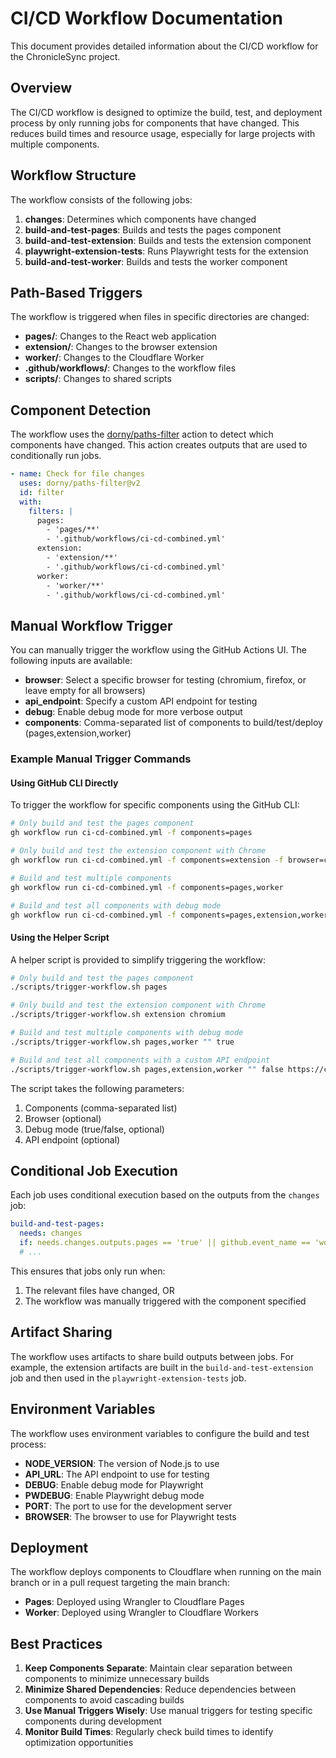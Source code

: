 # CI/CD Workflow Documentation

This document provides detailed information about the CI/CD workflow for the ChronicleSync project.

## Overview

The CI/CD workflow is designed to optimize the build, test, and deployment process by only running jobs for components that have changed. This reduces build times and resource usage, especially for large projects with multiple components.

## Workflow Structure

The workflow consists of the following jobs:

1. **changes**: Determines which components have changed
2. **build-and-test-pages**: Builds and tests the pages component
3. **build-and-test-extension**: Builds and tests the extension component
4. **playwright-extension-tests**: Runs Playwright tests for the extension
5. **build-and-test-worker**: Builds and tests the worker component

## Path-Based Triggers

The workflow is triggered when files in specific directories are changed:

- **pages/**: Changes to the React web application
- **extension/**: Changes to the browser extension
- **worker/**: Changes to the Cloudflare Worker
- **.github/workflows/**: Changes to the workflow files
- **scripts/**: Changes to shared scripts

## Component Detection

The workflow uses the [dorny/paths-filter](https://github.com/dorny/paths-filter) action to detect which components have changed. This action creates outputs that are used to conditionally run jobs.

```yaml
- name: Check for file changes
  uses: dorny/paths-filter@v2
  id: filter
  with:
    filters: |
      pages:
        - 'pages/**'
        - '.github/workflows/ci-cd-combined.yml'
      extension:
        - 'extension/**'
        - '.github/workflows/ci-cd-combined.yml'
      worker:
        - 'worker/**'
        - '.github/workflows/ci-cd-combined.yml'
```

## Manual Workflow Trigger

You can manually trigger the workflow using the GitHub Actions UI. The following inputs are available:

- **browser**: Select a specific browser for testing (chromium, firefox, or leave empty for all browsers)
- **api_endpoint**: Specify a custom API endpoint for testing
- **debug**: Enable debug mode for more verbose output
- **components**: Comma-separated list of components to build/test/deploy (pages,extension,worker)

### Example Manual Trigger Commands

#### Using GitHub CLI Directly

To trigger the workflow for specific components using the GitHub CLI:

```bash
# Only build and test the pages component
gh workflow run ci-cd-combined.yml -f components=pages

# Only build and test the extension component with Chrome
gh workflow run ci-cd-combined.yml -f components=extension -f browser=chromium

# Build and test multiple components
gh workflow run ci-cd-combined.yml -f components=pages,worker

# Build and test all components with debug mode
gh workflow run ci-cd-combined.yml -f components=pages,extension,worker -f debug=true
```

#### Using the Helper Script

A helper script is provided to simplify triggering the workflow:

```bash
# Only build and test the pages component
./scripts/trigger-workflow.sh pages

# Only build and test the extension component with Chrome
./scripts/trigger-workflow.sh extension chromium

# Build and test multiple components with debug mode
./scripts/trigger-workflow.sh pages,worker "" true

# Build and test all components with a custom API endpoint
./scripts/trigger-workflow.sh pages,extension,worker "" false https://custom-api.example.com
```

The script takes the following parameters:
1. Components (comma-separated list)
2. Browser (optional)
3. Debug mode (true/false, optional)
4. API endpoint (optional)

## Conditional Job Execution

Each job uses conditional execution based on the outputs from the `changes` job:

```yaml
build-and-test-pages:
  needs: changes
  if: needs.changes.outputs.pages == 'true' || github.event_name == 'workflow_dispatch' && contains(github.event.inputs.components, 'pages')
  # ...
```

This ensures that jobs only run when:
1. The relevant files have changed, OR
2. The workflow was manually triggered with the component specified

## Artifact Sharing

The workflow uses artifacts to share build outputs between jobs. For example, the extension artifacts are built in the `build-and-test-extension` job and then used in the `playwright-extension-tests` job.

## Environment Variables

The workflow uses environment variables to configure the build and test process:

- **NODE_VERSION**: The version of Node.js to use
- **API_URL**: The API endpoint to use for testing
- **DEBUG**: Enable debug mode for Playwright
- **PWDEBUG**: Enable Playwright debug mode
- **PORT**: The port to use for the development server
- **BROWSER**: The browser to use for Playwright tests

## Deployment

The workflow deploys components to Cloudflare when running on the main branch or in a pull request targeting the main branch:

- **Pages**: Deployed using Wrangler to Cloudflare Pages
- **Worker**: Deployed using Wrangler to Cloudflare Workers

## Best Practices

1. **Keep Components Separate**: Maintain clear separation between components to minimize unnecessary builds
2. **Minimize Shared Dependencies**: Reduce dependencies between components to avoid cascading builds
3. **Use Manual Triggers Wisely**: Use manual triggers for testing specific components during development
4. **Monitor Build Times**: Regularly check build times to identify optimization opportunities